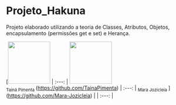 # Projeto_Hakuna
Projeto elaborado utilizando a teoria de Classes, Atributos, Objetos, encapsulamento (permissões get e set) e Herança.


[<img src="https://avatars.githubusercontent.com/u/81496791?v=4" width=115 > | :---: | <img src="https://avatars.githubusercontent.com/u/64552937?v=4" width=115 ><br> <sub> Tainá Pimenta </sub>(https://github.com/TainaPimenta) | :---: | <sub> Mara Jozicleia </sub>] (https://github.com/Mara-Jozicleia) | | :---: |
